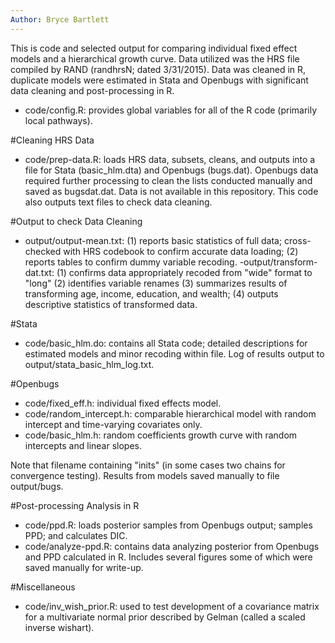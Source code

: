 ```yaml
---
Author: Bryce Bartlett
---
```


This is code and selected output for comparing individual fixed effect models and a hierarchical growth curve. Data utilized was the HRS file compiled by RAND (randhrsN; dated 3/31/2015). Data was cleaned in R, duplicate models were estimated in Stata and Openbugs with significant data cleaning and post-processing in R.

- code/config.R: provides global variables for all of the R code (primarily local pathways).

#Cleaning HRS Data

- code/prep-data.R: loads HRS data, subsets, cleans, and outputs into a file for Stata (basic_hlm.dta) and Openbugs (bugs.dat). Openbugs data required further processing to clean the lists conducted manually and saved as bugsdat.dat. Data is not available in this repository. This code also outputs text files to check data cleaning.

#Output to check Data Cleaning

- output/output-mean.txt: (1) reports basic statistics of full data; cross-checked with HRS codebook to confirm accurate data loading; (2) reports tables to confirm dummy variable recoding.
-output/transform-dat.txt: (1) confirms data appropriately recoded from "wide" format to "long" (2) identifies variable renames (3) summarizes results of transforming age, income, education, and wealth; (4) outputs descriptive statistics of transformed data.

#Stata

- code/basic_hlm.do: contains all Stata code; detailed descriptions for estimated models and minor recoding within file. Log of results output to output/stata_basic_hlm_log.txt.

#Openbugs

- code/fixed_eff.h: individual fixed effects model.
- code/random_intercept.h: comparable hierarchical model with random intercept and time-varying covariates only.
- code/basic_hlm.h: random coefficients growth curve with random intercepts and linear slopes.

Note that filename containing "inits" (in some cases two chains for convergence testing). Results from models saved manually to file output/bugs.

#Post-processing Analysis in R

- code/ppd.R: loads posterior samples from Openbugs output; samples PPD; and calculates DIC.
- code/analyze-ppd.R: contains data analyzing posterior from Openbugs and PPD calculated in R. Includes several figures some of which were saved manually for write-up.

#Miscellaneous

- code/inv_wish_prior.R: used to test development of a covariance matrix for a multivariate normal prior described by Gelman (called a scaled inverse wishart).